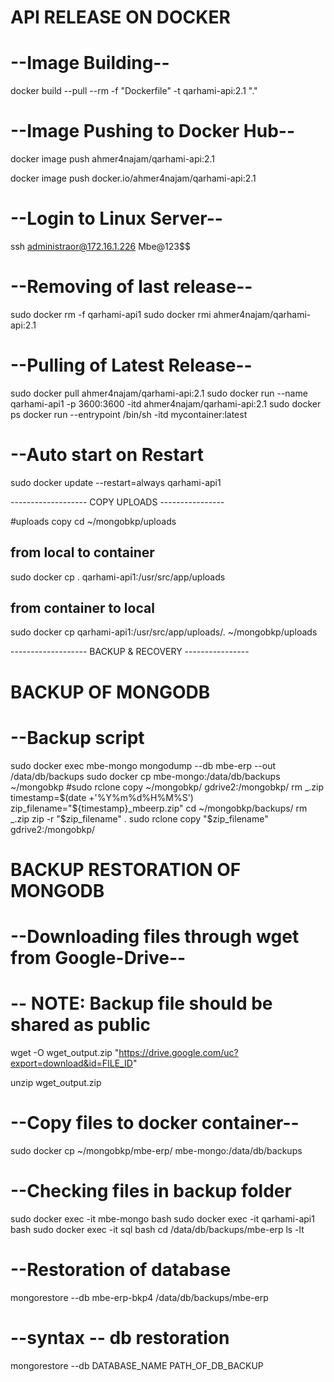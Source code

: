 # API RELEASE ON DOCKER

# --Image Building--

<!-- docker build -t qarhami-api:2.1 . -->

docker build --pull --rm -f "Dockerfile" -t qarhami-api:2.1 "."

# --Image Pushing to Docker Hub--

docker image push ahmer4najam/qarhami-api:2.1

docker image push docker.io/ahmer4najam/qarhami-api:2.1

# --Login to Linux Server--

ssh administraor@172.16.1.226
Mbe@123$$

# --Removing of last release--

sudo docker rm -f qarhami-api1
sudo docker rmi ahmer4najam/qarhami-api:2.1


# --Pulling of Latest Release--

sudo docker pull ahmer4najam/qarhami-api:2.1
sudo docker run --name qarhami-api1 -p 3600:3600 -itd ahmer4najam/qarhami-api:2.1
sudo docker ps
docker run --entrypoint /bin/sh -itd mycontainer:latest

# --Auto start on Restart
sudo docker update --restart=always qarhami-api1

------------------- COPY UPLOADS ----------------

#uploads copy
cd ~/mongobkp/uploads
## from local to container
sudo docker cp . qarhami-api1:/usr/src/app/uploads
## from container to local
sudo docker cp qarhami-api1:/usr/src/app/uploads/.  ~/mongobkp/uploads

------------------- BACKUP & RECOVERY ----------------

# BACKUP OF MONGODB

# --Backup script

sudo docker exec mbe-mongo mongodump --db mbe-erp --out /data/db/backups
sudo docker cp mbe-mongo:/data/db/backups ~/mongobkp
#sudo rclone copy ~/mongobkp/ gdrive2:/mongobkp/
rm _.zip
timestamp=$(date +'%Y%m%d%H%M%S')
zip_filename="${timestamp}\_mbeerp.zip"
cd ~/mongobkp/backups/
rm _.zip
zip -r "$zip_filename" .
sudo rclone copy "$zip_filename" gdrive2:/mongobkp/

# BACKUP RESTORATION OF MONGODB

# --Downloading files through wget from Google-Drive--

# -- NOTE: Backup file should be shared as public

wget -O wget_output.zip "https://drive.google.com/uc?export=download&id=FILE_ID"

unzip wget_output.zip

# --Copy files to docker container--

sudo docker cp ~/mongobkp/mbe-erp/ mbe-mongo:/data/db/backups

# --Checking files in backup folder

sudo docker exec -it mbe-mongo bash
sudo docker exec -it qarhami-api1 bash
sudo docker exec -it sql bash
cd /data/db/backups/mbe-erp
ls -lt

# --Restoration of database

mongorestore --db mbe-erp-bkp4 /data/db/backups/mbe-erp

# --syntax -- db restoration

mongorestore --db DATABASE_NAME PATH_OF_DB_BACKUP
